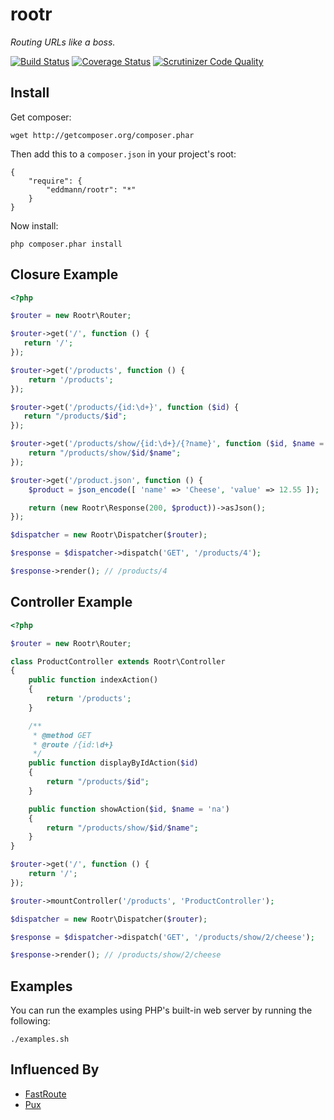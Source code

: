 rootr
=====

_Routing URLs like a boss._

[![Build Status](https://travis-ci.org/eddmann/rootr.svg?branch=master)](https://travis-ci.org/eddmann/rootr)
[![Coverage Status](https://coveralls.io/repos/eddmann/rootr/badge.png?branch=master)](https://coveralls.io/r/eddmann/rootr?branch=master)
[![Scrutinizer Code Quality](https://scrutinizer-ci.com/g/eddmann/rootr/badges/quality-score.png?b=master)](https://scrutinizer-ci.com/g/eddmann/rootr/?branch=master)

## Install

Get composer:

    wget http://getcomposer.org/composer.phar

Then add this to a `composer.json` in your project's root:

    {
        "require": {
            "eddmann/rootr": "*"
        }
    }

Now install:

    php composer.phar install

## Closure Example

```php
<?php

$router = new Rootr\Router;

$router->get('/', function () {
   return '/';
});

$router->get('/products', function () {
    return '/products';
});

$router->get('/products/{id:\d+}', function ($id) {
   return "/products/$id";
});

$router->get('/products/show/{id:\d+}/{?name}', function ($id, $name = 'na') {
    return "/products/show/$id/$name";
});

$router->get('/product.json', function () {
    $product = json_encode([ 'name' => 'Cheese', 'value' => 12.55 ]);

    return (new Rootr\Response(200, $product))->asJson();
});

$dispatcher = new Rootr\Dispatcher($router);

$response = $dispatcher->dispatch('GET', '/products/4');

$response->render(); // /products/4
```

## Controller Example

```php
<?php

$router = new Rootr\Router;

class ProductController extends Rootr\Controller
{
    public function indexAction()
    {
        return '/products';
    }

    /**
     * @method GET
     * @route /{id:\d+}
     */
    public function displayByIdAction($id)
    {
        return "/products/$id";
    }

    public function showAction($id, $name = 'na')
    {
        return "/products/show/$id/$name";
    }
}

$router->get('/', function () {
    return '/';
});

$router->mountController('/products', 'ProductController');

$dispatcher = new Rootr\Dispatcher($router);

$response = $dispatcher->dispatch('GET', '/products/show/2/cheese');

$response->render(); // /products/show/2/cheese
```

## Examples

You can run the examples using PHP's built-in web server by running the following:

    ./examples.sh

## Influenced By

- [FastRoute](https://github.com/nikic/FastRoute)
- [Pux](https://github.com/c9s/Pux)